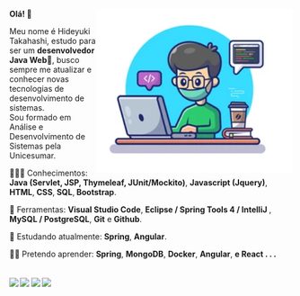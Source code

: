 <!DOCTYPE html>
<html lang="pt-br">
  <head>
    <meta charset="UTF-8" />
    <meta http-equiv="X-UA-Compatible" content="IE=edge" />
    <meta name="viewport" content="width=device-width, initial-scale=1.0" />

  </head>
  <body>
    <article
      class="markdown-body entry-content container-lg f5"
      itemprop="text"
    >
      <p>
        <a
          target="_blank"
          rel="noopener noreferrer"
          href="https://github.com/Dev-HideyukiTakahashi/Dev-HideyukiTakahashi/blob/main/img/programador.png"
          ><img
            src="https://github.com/Dev-HideyukiTakahashi/Dev-HideyukiTakahashi/blob/main/img/programador.png"
            align="right"
            width="350px"
            style="max-width: 100%"
        /></a>        
      </p>
      <p align="left">
        <strong
          >Olá!
          <g-emoji
            class="g-emoji"
            alias="wave"
            fallback-src="https://github.githubassets.com/images/icons/emoji/unicode/1f44b.png"
            >👋</g-emoji
          ></strong
        >
      </p>
      <p align="left">
        Meu nome é Hideyuki Takahashi, estudo para ser um
        <strong>desenvolvedor Java Web🍃</strong>, busco sempre me atualizar e
        conhecer novas tecnologias de desenvolvimento de sistemas.<br />
        Sou formado em Análise e Desenvolvimento de Sistemas pela Unicesumar.
      </p>
      <p align="left">
        <g-emoji
          class="g-emoji"
          alias="rocket"
          fallback-src="https://github.githubassets.com/images/icons/emoji/unicode/1f680.png"
          >👨🏽‍💻</g-emoji
        >
        Conhecimentos: <strong>Java (Servlet, JSP, Thymeleaf, JUnit/Mockito)</strong>, <strong> Javascript (Jquery)</strong>,<strong> HTML</strong>,<strong> CSS</strong>,<strong> SQL</strong>,<strong> Bootstrap</strong>.
      </p>
      <p align="left">
        <g-emoji
          class="g-emoji"
          alias="hammer_and_wrench"
          fallback-src="https://github.githubassets.com/images/icons/emoji/unicode/1f6e0.png"
          >🔨</g-emoji
        >
        Ferramentas: <strong>Visual Studio Code</strong>,
        <strong>Eclipse / Spring Tools 4 / IntelliJ </strong>,
        <strong>MySQL / PostgreSQL</strong>, <strong>Git</strong> e
        <strong>Github</strong>.
      </p>
      <p align="left">
        <g-emoji
          class="g-emoji"
          alias="seedling"
          fallback-src="https://github.githubassets.com/images/icons/emoji/unicode/1f331.png"
          >🌱</g-emoji
        >
        Estudando atualmente: <strong>Spring</strong>, <strong> Angular</strong>.
      </p>
      <p align="left">
        <g-emoji
          class="g-emoji"
          alias="star_struck"
          fallback-src="https://github.githubassets.com/images/icons/emoji/unicode/1f929.png"
          >👨‍🎓</g-emoji
        >
        Pretendo aprender: <strong>Spring</strong>, <strong> MongoDB</strong>, 
        <strong> Docker</strong>, <strong> Angular</strong>,
       <strong> e <strong>React</strong> . . .
        <br>
        <br>
        <br>
        <a href="mailto:dev.hideyukitakahashi@gmail.com"
          ><img
            src="https://camo.githubusercontent.com/571384769c09e0c66b45e39b5be70f68f552db3e2b2311bc2064f0d4a9f5983b/68747470733a2f2f696d672e736869656c64732e696f2f62616467652f476d61696c2d4431343833363f7374796c653d666f722d7468652d6261646765266c6f676f3d676d61696c266c6f676f436f6c6f723d7768697465"
            data-canonical-src="https://img.shields.io/badge/Gmail-D14836?style=for-the-badge&amp;logo=gmail&amp;logoColor=white"
            style="max-width: 100%"
        /></a>
        <a
          href="https://www.linkedin.com/in/dev-hideyukitakahashi/"
          rel="nofollow"
          target="_blank"
          ><img
            src="https://camo.githubusercontent.com/a80d00f23720d0bc9f55481cfcd77ab79e141606829cf16ec43f8cacc7741e46/68747470733a2f2f696d672e736869656c64732e696f2f62616467652f4c696e6b6564496e2d3030373742353f7374796c653d666f722d7468652d6261646765266c6f676f3d6c696e6b6564696e266c6f676f436f6c6f723d7768697465"
            data-canonical-src="https://img.shields.io/badge/LinkedIn-0077B5?style=for-the-badge&amp;logo=linkedin&amp;logoColor=white"
            style="max-width: 100%"
        /></a>
        <a
          href="https://api.whatsapp.com/send?phone=5511942051849"
          rel="nofollow"
          target="_blank"
          ><img
            src="https://camo.githubusercontent.com/d9d4db0a25f6d41d6ef282c6adc2f9bd5b31201ef00ba580f5a945da4063a937/68747470733a2f2f696d672e736869656c64732e696f2f62616467652f57686174734170702d3235443336363f7374796c653d666f722d7468652d6261646765266c6f676f3d7768617473617070266c6f676f436f6c6f723d7768697465"
            data-canonical-src="https://img.shields.io/badge/WhatsApp-25D366?style=for-the-badge&amp;logo=whatsapp&amp;logoColor=white"
            style="max-width: 100%"
        /></a>
                <a
          href="https://dev-hideyukitakahashi.github.io/#home"
          rel="nofollow"
          target="_blank"
          ><img
            src="https://img.shields.io/badge/website-000000?style=for-the-badge&logo=About.me&logoColor=white"
            data-canonical-src="https://img.shields.io/badge/website-000000?style=for-the-badge&logo=About.me&logoColor=white"
            style="max-width: 100%"
        /></a>       
      </p>

  </body>
</html>
